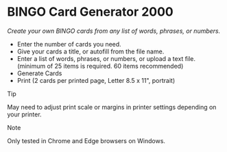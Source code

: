# BINGO Card Generator 2000
_Create your own BINGO cards from any list of words, phrases, or numbers._

- Enter the number of cards you need.
- Give your cards a title, or autofill from the file name.
- Enter a list of words, phrases, or numbers, or upload a text file. (minimum of 25 items is required. 60 items recommended)
- Generate Cards
- Print (2 cards per printed page, Letter 8.5 x 11", portrait)

> [!TIP]
> May need to adjust print scale or margins in printer settings depending on your printer.

> [!NOTE]
> Only tested in Chrome and Edge browsers on Windows.
